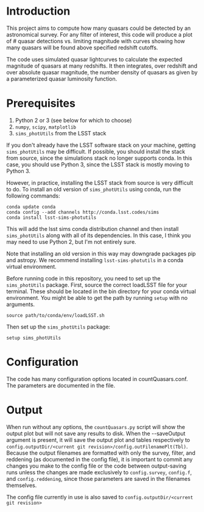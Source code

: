 # Introduction

This project aims to compute how many quasars could be detected by an
astronomical survey. For any filter of interest, this code will produce
a plot of # quasar detections vs. limiting magnitude with curves showing
how many quasars will be found above specified redshift cutoffs.

The code uses simulated quasar lightcurves to calculate the expected
magnitude of quasars at many redshifts. It then integrates, over
redshift and over absolute quasar magnitude, the number density
of quasars as given by a parameterized quasar luminosity function.

# Prerequisites
1. Python 2 or 3 (see below for which to choose)
2. `numpy`, `scipy`, `matplotlib`
3. `sims_photUtils` from the LSST stack

If you don't already have the LSST software stack on your machine, getting
`sims_photUtils` may be difficult. If possible, you should install the
stack from source, since the simulations stack no longer supports conda.
In this case, you should use Python 3, since the LSST stack is mostly
moving to Python 3.

However, in practice, installing the LSST stack from source
is very difficult to do. To install an old version
of `sims_photUtils` using conda, run the following commands:
```
conda update conda
conda config --add channels http://conda.lsst.codes/sims
conda install lsst-sims-photutils
```
This will add the lsst sims conda distribution channel and then install
`sims_photUtils` along with all of its dependencies. In this case, I think
you may need to use Python 2, but I'm not entirely sure.

Note that installing an old version in this way may downgrade packages
pip and astropy. We recommend installing `lsst-sims-photutils` in a conda
virtual environment.

Before running code in this repository, you need to set up the
`sims_photUtils` package. First, source the correct loadLSST file for
your terminal. These should be located in the bin directory for your
conda virtual environment. You might be able to get the path by running
`setup` with no arguments.
```
source path/to/conda/env/loadLSST.sh
```
Then set up the `sims_photUtils` package:
```
setup sims_photUtils
```


# Configuration

The code has many configuration options located in countQuasars.conf.
The parameters are documented in the file.

# Output

When run without any options, the `countQuasars.py` script will show the
output plot but will not save any results to disk. When the --saveOutput
argument is present, it will save the output plot and tables respectively to
`config.outputDir/<current git revision>/config.outFilenamePlt(Tbl)`.
Because the output filenames are
formatted with only the survey, filter, and reddening (as documented in the
config file), it is important to commit any changes you make to the config file
or the code between output-saving runs unless the changes are made exclusively
to `config.survey`, `config.f`, and `config.reddening`, since those parameters
are saved in the filenames themselves.

The config file currently in use is also saved to
`config.outputDir/<current git revision>`
